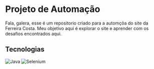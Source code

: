 # Projeto de Automação

Fala, galera, esse é um repositorio criado para a automçõa
do site da Ferreira Costa. Meu objetivo aqui é explorar o site
e aprender com os desafios encontrados aqui.

## Tecnologias
![Java](https://img.shields.io/badge/java-%23ED8B00.svg?style=for-the-badge&logo=openjdk&logoColor=white)
![Selenium](https://img.shields.io/badge/-selenium-%43B02A?style=for-the-badge&logo=selenium&logoColor=white)